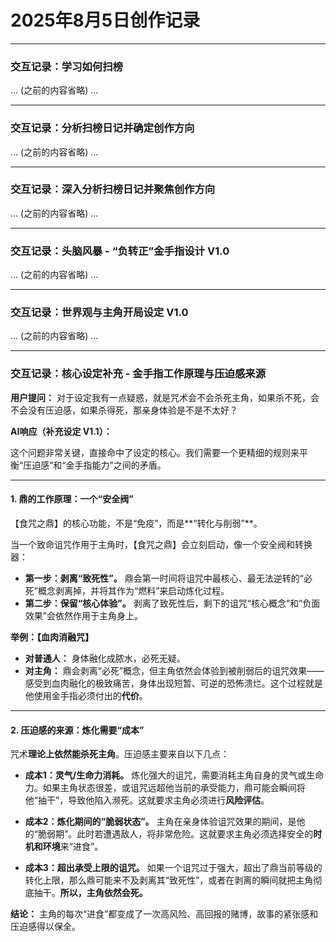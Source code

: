 # 2025年8月5日创作记录

---
### 交互记录：学习如何扫榜

... (之前的内容省略) ...

---
### 交互记录：分析扫榜日记并确定创作方向

... (之前的内容省略) ...

---
### 交互记录：深入分析扫榜日记并聚焦创作方向

... (之前的内容省略) ...

---
### 交互记录：头脑风暴 - “负转正”金手指设计 V1.0

... (之前的内容省略) ...

---
### **交互记录：世界观与主角开局设定 V1.0**

... (之前的内容省略) ...

---
### **交互记录：核心设定补充 - 金手指工作原理与压迫感来源**

**用户提问：**
对于设定我有一点疑惑，就是咒术会不会杀死主角，如果杀不死，会不会没有压迫感，如果杀得死，那亲身体验是不是不太好？

**AI响应（补充设定 V1.1）：**

这个问题非常关键，直接命中了设定的核心。我们需要一个更精细的规则来平衡“压迫感”和“金手指能力”之间的矛盾。

---

#### **1. 鼎的工作原理：一个“安全阀”**

【食咒之鼎】的核心功能，不是“免疫”，而是**“转化与削弱”**。

当一个致命诅咒作用于主角时，【食咒之鼎】会立刻启动，像一个安全阀和转换器：

*   **第一步：剥离“致死性”。** 鼎会第一时间将诅咒中最核心、最无法逆转的“必死”概念剥离掉，并将其作为“燃料”来启动炼化过程。
*   **第二步：保留“核心体验”。** 剥离了致死性后，剩下的诅咒“核心概念”和“负面效果”会依然作用于主角身上。

**举例：【血肉消融咒】**
*   **对普通人：** 身体融化成脓水，必死无疑。
*   **对主角：** 鼎会剥离“必死”概念，但主角依然会体验到被削弱后的诅咒效果——感受到血肉融化的极致痛苦，身体出现短暂、可逆的恐怖溃烂。这个过程就是他使用金手指必须付出的**代价**。

---

#### **2. 压迫感的来源：炼化需要“成本”**

咒术**理论上依然能杀死主角**。压迫感主要来自以下几点：

*   **成本1：灵气/生命力消耗。** 炼化强大的诅咒，需要消耗主角自身的灵气或生命力。如果主角状态很差，或诅咒远超他当前的承受能力，鼎可能会瞬间将他“抽干”，导致他陷入濒死。这就要求主角必须进行**风险评估**。

*   **成本2：炼化期间的“脆弱状态”。** 主角在亲身体验诅咒效果的期间，是他的“脆弱期”。此时若遭遇敌人，将非常危险。这就要求主角必须选择安全的**时机和环境**来“进食”。

*   **成本3：超出承受上限的诅咒。** 如果一个诅咒过于强大，超出了鼎当前等级的转化上限，那么鼎可能来不及剥离其“致死性”，或者在剥离的瞬间就把主角彻底抽干。**所以，主角依然会死。**

**结论：**
主角的每次“进食”都变成了一次高风险、高回报的赌博，故事的紧张感和压迫感得以保全。